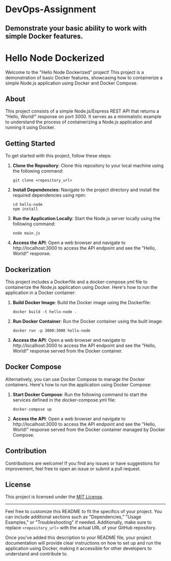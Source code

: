 # DevOps-Assignment
Demonstrate your basic ability to work with simple Docker features.
---

# Hello Node Dockerized

Welcome to the "Hello Node Dockerized" project! This project is a demonstration of basic Docker features, showcasing how to containerize a simple Node.js application using Docker and Docker Compose.

## About

This project consists of a simple Node.js/Express REST API that returns a "Hello, World!" response on port 3000. It serves as a minimalistic example to understand the process of containerizing a Node.js application and running it using Docker.

## Getting Started

To get started with this project, follow these steps:

1. **Clone the Repository**: Clone this repository to your local machine using the following command:
   ```
   git clone <repository_url>
   ```

2. **Install Dependencies**: Navigate to the project directory and install the required dependencies using npm:
   ```
   cd hello-node
   npm install
   ```

3. **Run the Application Locally**: Start the Node.js server locally using the following command:
   ```
   node main.js
   ```

4. **Access the API**: Open a web browser and navigate to http://localhost:3000 to access the API endpoint and see the "Hello, World!" response.

## Dockerization

This project includes a Dockerfile and a docker-compose.yml file to containerize the Node.js application using Docker. Here's how to run the application in a Docker container:

1. **Build Docker Image**: Build the Docker image using the Dockerfile:
   ```
   docker build -t hello-node .
   ```

2. **Run Docker Container**: Run the Docker container using the built image:
   ```
   docker run -p 3000:3000 hello-node
   ```

3. **Access the API**: Open a web browser and navigate to http://localhost:3000 to access the API endpoint and see the "Hello, World!" response served from the Docker container.

## Docker Compose

Alternatively, you can use Docker Compose to manage the Docker containers. Here's how to run the application using Docker Compose:

1. **Start Docker Compose**: Run the following command to start the services defined in the docker-compose.yml file:
   ```
   docker-compose up
   ```

2. **Access the API**: Open a web browser and navigate to http://localhost:3000 to access the API endpoint and see the "Hello, World!" response served from the Docker container managed by Docker Compose.

## Contribution

Contributions are welcome! If you find any issues or have suggestions for improvement, feel free to open an issue or submit a pull request.

## License

This project is licensed under the [MIT License](LICENSE).

---

Feel free to customize this README to fit the specifics of your project. You can include additional sections such as "Dependencies," "Usage Examples," or "Troubleshooting" if needed. Additionally, make sure to replace `<repository_url>` with the actual URL of your GitHub repository.

Once you've added this description to your README file, your project documentation will provide clear instructions on how to set up and run the application using Docker, making it accessible for other developers to understand and contribute to.
